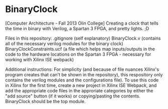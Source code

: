 BinaryClock
===========

[Computer Architecture - Fall 2013 Olin College] Creating a clock that tells the time in binary with Verilog, a Spartan 3 FPGA, and pretty lights. ;D

Files in this repository:
.gitignore (self explanatory)
BinaryClock.v (contains all of the necessary verilog modules for the binary clock)
BinaryClockConstraints.ucf (a file which helps map inputs/outputs in the code to the hardware locations on the Spartan 3 FPGA - necessary for working with Xilinx ISE webpack)

Additional instructions:
For simplicity (and because of file nuances Xilinx's program creates that can't be shown in the repository), 
this respository only contains the verilog modules and the configurations file).
To use this code in Xilinx for the first time, create a new project in Xilinx ISE Webpack, and add the 
appropriate code files in the approriate categories by either the "add source" button (if it works) or copying/pasting the contents. BinaryClock should be the top module.
